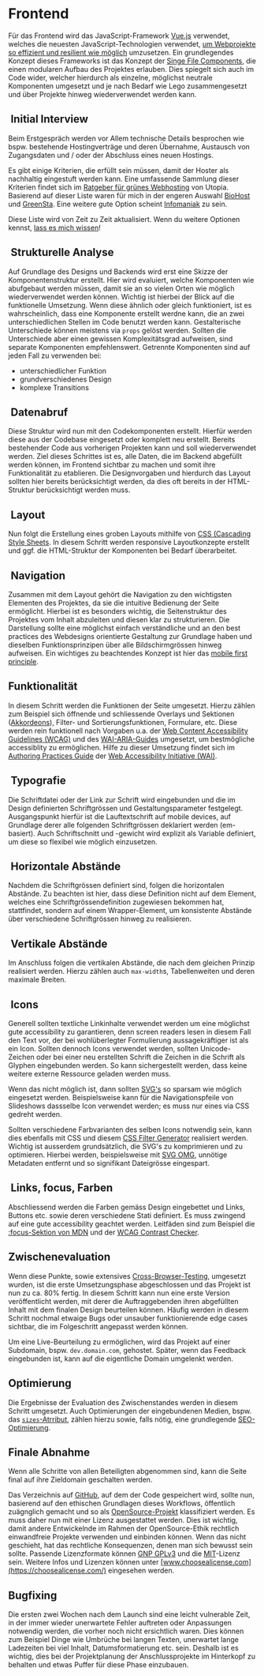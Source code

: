 # Frontend

Für das Frontend wird das JavaScript-Framework [Vue.js](https://vuejs.org/) verwendet, welches die neuesten JavaScript-Technologien verwendet, [um Webprojekte so effizient und resilient wie möglich](https://vuejs.org/guide/introduction.html#single-file-components) umzusetzen. Ein grundlegendes Konzept dieses Frameworks ist das Konzept der [Singe File Components](https://vuejs.org/guide/scaling-up/sfc.html), die einen modularen Aufbau des Projektes erlauben. Dies spiegelt sich auch im Code wider, welcher hierdurch als einzelne, möglichst neutrale Komponenten umgesetzt und je nach Bedarf wie Lego zusammengesetzt und über Projekte hinweg wiederverwendet werden kann.

##  Initial Interview

Beim Erstgespräch werden vor Allem technische Details besprochen wie bspw. bestehende Hostingverträge und deren Übernahme, Austausch von Zugangsdaten und / oder der Abschluss eines neuen Hostings.

Es gibt einige Kriterien, die erfüllt sein müssen, damit der Hoster als nachhaltig eingestuft werden kann. Eine umfassende Sammlung dieser Kriterien findet sich im [Ratgeber für grünes Webhosting](https://utopia.de/ratgeber/gruenes-webhosting-oekostrom/) von Utopia. Basierend auf dieser Liste waren für mich in der engeren Auswahl [BioHost](https://www.biohost.de/) und [GreenSta](https://ssl.greensta.de/). Eine weitere gute Option scheint  [Infomaniak](https://www.infomaniak.com/de/hosting/web-und-mail/webhosting) zu sein.

Diese Liste wird von Zeit zu Zeit aktualisiert. Wenn du weitere Optionen kennst, [lass es mich wissen](mailto:news@nadineprigann.de)!

##  Strukturelle Analyse

Auf Grundlage des Designs und Backends wird erst eine Skizze der Komponentenstruktur erstellt. Hier wird evaluiert, welche Komponenten wie abufgebaut werden müssen, damit sie an so vielen Orten wie möglich wiederverwendet werden können. Wichtig ist hierbei der Blick auf die funktionelle Umsetzung. Wenn diese ähnlich oder gleich funktioniert, ist es wahrscheinlich, dass eine Komponente erstellt werdne kann, die an zwei unterschiedlichen Stellen im Code benutzt werden kann. Gestalterische Unterschiede können meistens via `props` gelöst werden. Sollten die Unterschiede aber einen gewissen Komplexitätsgrad aufweisen, sind separate Komponenten empfehlenswert. Getrennte Komponenten sind auf jeden Fall zu verwenden bei:

- unterschiedlicher Funktion
- grundverschiedenes Design
- komplexe Transitions

##  Datenabruf

Diese Struktur wird nun mit den Codekomponenten erstellt. Hierfür werden diese aus der Codebase eingesetzt oder komplett neu erstellt. Bereits bestehender Code aus vorherigen Projekten kann und soll wiederverwendet werden. Ziel dieses Schrittes ist es, alle Daten, die im Backend abgefüllt werden können, im Frontend sichtbar zu machen und somit ihre Funktionalität zu etablieren. Die Designvorgaben und hierdurch das Layout sollten hier bereits berücksichtigt werden, da dies oft bereits in der HTML-Struktur berücksichtigt werden muss.

##  Layout

Nun folgt die Erstellung eines groben Layouts mithilfe von [CSS (Cascading Style Sheets](https://developer.mozilla.org/en-US/docs/Web/CSS). In diesem Schritt werden responsive Layoutkonzepte erstellt und ggf. die HTML-Struktur der Komponenten bei Bedarf überarbeitet.

##  Navigation

Zusammen mit dem Layout gehört die Navigation zu den wichtigsten Elementen des Projektes, da sie die intuitive Bedienung der Seite ermöglicht. Hierbei ist es besonders wichtig, die Seitenstruktur des Projektes vom Inhalt abzuleiten und diesen klar zu strukturieren. Die Darstellung sollte eine möglichst einfach verständliche und an den best practices des Webdesigns orientierte Gestaltung zur Grundlage haben und dieselben Funktionsprinzipen über alle Bildschirmgrössen hinweg aufweisen. Ein wichtiges zu beachtendes Konzept ist hier das [mobile first principle](https://developer.mozilla.org/en-US/docs/Web/Progressive_web_apps/Responsive/Mobile_first).

## Funktionalität

In diesem Schritt werden die Funktionen der Seite umgesetzt. Hierzu zählen zum Beispiel sich öffnende und schliessende Overlays und Sektionen ([Akkordeons](https://www.w3.org/WAI/ARIA/apg/example-index/accordion/accordion.html)), Filter- und Sortierungsfunktionen, Formulare, etc. Diese werden rein funktionell nach Vorgaben u.a. der [Web Content Accessibility Guidelines (WCAG)](https://www.w3.org/TR/WCAG21/) und des [WAI-ARIA-Guides](https://www.w3.org/TR/wai-aria-1.2/) umgesetzt, um bestmögliche accessiblity zu ermöglichen. Hilfe zu dieser Umsetzung findet sich im [Authoring Practices Guide](https://www.w3.org/WAI/ARIA/apg/) der [Web Accessibility Initiative (WAI)](https://www.w3.org/WAI/).

##  Typografie

Die Schriftdatei oder der Link zur Schrift wird eingebunden und die im Design definierten Schriftgrössen und Gestaltungsparameter festgelegt. Ausgangspunkt hierfür ist die Lauftextschrift auf mobile devices, auf Grundlage derer alle folgenden Schriftgrössen deklariert werden (em-basiert). Auch Schriftschnitt und -gewicht wird explizit als Variable definiert, um diese so flexibel wie möglich einzusetzen.

##  Horizontale Abstände

Nachdem die Schriftgrössen definiert sind, folgen die horizontalen Abstände. Zu beachten ist hier, dass diese Definition nicht auf dem Element, welches eine Schriftgrössendefinition zugewiesen bekommen hat, stattfindet, sondern auf einem Wrapper-Element, um konsistente Abstände über verschiedene Schriftgrössen hinweg zu realisieren.

##  Vertikale Abstände

Im Anschluss folgen die vertikalen Abstände, die nach dem gleichen Prinzip realisiert werden. Hierzu zählen auch `max-width`s, Tabellenweiten und deren maximale Breiten.

##  Icons

Generell sollten textliche Linkinhalte verwendet werden um eine möglichst gute accessibility zu garantieren, denn screen readers lesen in diesem Fall den Text vor, der bei wohlüberlegter Formulierung aussagekräftiger ist als ein Icon. Sollten dennoch Icons verwendet werden, sollten Unicode-Zeichen oder bei einer neu erstellten Schrift die Zeichen in die Schrift als Glyphen eingebunden werden. So kann sichergestellt werden, dass keine weitere externe Ressource geladen werden muss.

Wenn das nicht möglich ist, dann sollten [SVG's](https://developer.mozilla.org/en-US/docs/Web/SVG) so sparsam wie möglich eingesetzt werden. Beispielsweise kann für die Navigationspfeile von Slideshows dassselbe Icon verwendet werden; es muss nur eines via CSS gedreht werden.

Sollten verschiedene Farbvarianten des selben Icons notwendig sein, kann dies ebenfalls mit CSS und diesem [CSS Filter Generator](https://codepen.io/sosuke/pen/Pjoqqp)
realisiert werden.
 Wichtig ist ausserdem grundsätzlich, die SVG's zu komprimieren und zu optimieren. Hierbei werden, beispielsweise mit [SVG OMG](https://jakearchibald.github.io/svgomg/), unnötige Metadaten entfernt und so signifikant Dateigrösse eingespart.

##  Links, focus, Farben

Abschliessend werden die Farben gemäss Design eingebettet und Links, Buttons etc. sowie deren verschiedene Stati definiert. Es muss zwingend auf eine gute accessibility geachtet werden. Leitfäden sind zum Beispiel die [:focus-Sektion von MDN](https://developer.mozilla.org/en-US/docs/Web/CSS/:focus) und der [WCAG Contrast Checker](https://contrastchecker.com/).

## Zwischenevaluation

Wenn diese Punkte, sowie extensives [Cross-Browser-Testing](https://developer.mozilla.org/en-US/docs/Learn/Tools_and_testing/Cross_browser_testing), umgesetzt wurden, ist die erste Umsetzungsphase abgeschlossen und das Projekt ist nun zu ca. 80% fertig. In diesem Schritt kann nun eine erste Version veröffentlicht werden, mit derer die Auftraggebenden ihren abgefüllten Inhalt mit dem finalen Design beurteilen können. Häufig werden in diesem Schritt nochmal etwaige Bugs oder unsauber funktionierende edge cases sichtbar, die im Folgeschritt angepasst werden können.

Um eine Live-Beurteilung zu ermöglichen, wird das Projekt auf einer Subdomain, bspw. `dev.domain.com`, gehostet. Später, wenn das Feedback eingebunden ist, kann auf die eigentliche Domain umgelenkt werden.

## Optimierung

Die Ergebnisse der Evaluation des Zwischenstandes werden in diesem Schritt umgesetzt. Auch Optimierungen der eingebundenen Medien, bspw. das [`sizes`-Atrribut](https://developer.mozilla.org/en-US/docs/Web/API/HTMLImageElement/sizes), zählen hierzu sowie, falls nötig, eine grundlegende [SEO-Optimierung](https://medium.com/startup-grind/seo-is-not-hard-a-step-by-step-seo-tutorial-for-beginners-that-will-get-you-ranked-every-single-1b903b3ab6bb).

## Finale Abnahme

Wenn alle Schritte von allen Beteiligten abgenommen sind, kann die Seite final auf ihre Zieldomain geschalten werden.

Das Verzeichnis auf [GitHub](https://github.com/), auf dem der Code gespeichert wird, sollte nun, basierend auf den ethischen Grundlagen dieses Workflows, öffentlich zuägnglich gemacht und so als [OpenSource-Projekt](https://opensource.com/resources/what-open-source) klassifiziert werden. Es muss daher nun mit einer Lizenz ausgestattet werden. Dies ist wichtig, damit andere Entwickelnde im Rahmen der OpenSource-Ethik rechtlich einwandfreie Projekte verwenden und einbinden können. Wenn das nicht geschieht, hat das rechtliche Konsequenzen, denen man sich bewusst sein sollte. Passende Lizenzformate können [GNP GPLv3](https://choosealicense.com/licenses/gpl-3.0/) und die [MIT](https://choosealicense.com/licenses/mit/)-Lizenz sein. Weitere Infos und Lizenzen können unter [www.choosealicense.com](https://choosealicense.com/) eingesehen werden.

## Bugfixing

Die ersten zwei Wochen nach dem Launch sind eine leicht vulnerable Zeit, in der immer wieder unerwartete Fehler auftreten oder Anpassungen notwendig werden, die vorher noch nicht ersichtlich waren. Dies können zum Beispiel Dinge wie Umbrüche bei langen Texten, unerwartet lange Ladezeiten bei viel Inhalt, Datumsformatierung etc. sein. Deshalb ist es wichtig, dies bei der Projektplanung der Anschlussprojekte im Hinterkopf zu behalten und etwas Puffer für diese Phase einzubauen.
